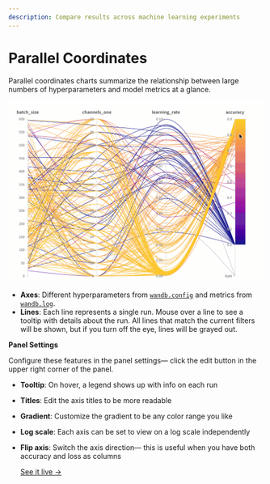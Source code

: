 ```yaml
---
description: Compare results across machine learning experiments
---
```


# Parallel Coordinates

Parallel coordinates charts summarize the relationship between large numbers of hyperparameters and model metrics at a glance.

![](../../../../.gitbook/assets/2020-04-27-16.11.43.gif)

* **Axes**: Different hyperparameters from [`wandb.config`](../../../../guides/track/config.md) and metrics from [`wandb.log`](../../../../guides/track/log/).
* **Lines**: Each line represents a single run. Mouse over a line to see a tooltip with details about the run. All lines that match the current filters will be shown, but if you turn off the eye, lines will be grayed out.

**Panel Settings**

Configure these features in the panel settings— click the edit button in the upper right corner of the panel.

* **Tooltip**: On hover, a legend shows up with info on each run
* **Titles**: Edit the axis titles to be more readable
* **Gradient**: Customize the gradient to be any color range you like
* **Log scale**: Each axis can be set to view on a log scale independently
*   **Flip axis**: Switch the axis direction— this is useful when you have both accuracy and loss as columns

    [See it live →](https://app.wandb.ai/example-team/sweep-demo/reports/Zoom-in-on-Parallel-Coordinates-Charts--Vmlldzo5MTQ4Nw)
